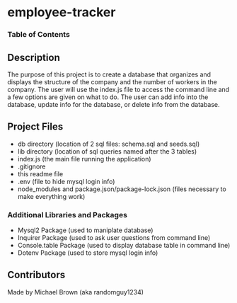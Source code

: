 # employee-tracker

### Table of Contents


## Description
The purpose of this project is to create a database that organizes and displays 
the structure of the company and the number of workers in the company. The user
will use the index.js file to access the command line and a few options are given
on what to do. The user can add info into the database, update info for the 
database, or delete info from the database.

## Project Files
- db directory (location of 2 sql files: schema.sql and seeds.sql)
- lib directory (location of sql queries named after the 3 tables)
- index.js (the main file running the application)
- .gitignore
- this readme file
- .env (file to hide mysql login info)
- node_modules and package.json/package-lock.json (files necessary to make everything work)


### Additional Libraries and Packages
- Mysql2 Package (used to maniplate database)
- Inquirer Package (used to ask user questions from command line)
- Console.table Package (used to display database table in command line)
- Dotenv Package (used to store mysql login info)

## Contributors
Made by Michael Brown (aka randomguy1234)